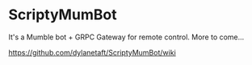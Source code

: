 # ScriptyMumBot

It's a Mumble bot + GRPC Gateway for remote control.  More to come...

https://github.com/dylanetaft/ScriptyMumBot/wiki
